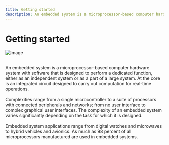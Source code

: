 ```yaml
---
title: Getting started
description: An embedded system is a microprocessor-based computer hardware system with software that is designed to perform a dedicated function
---
```


# Getting started

![image](https://static1.shine.com/l/m/images/blog/Embedded_System_Intro_Types_Applications_Architecture_and_Examples.jpg)

<br>
An embedded system is a microprocessor-based computer hardware system with software that is designed to perform a dedicated function, either as an independent system or as a part of a large system. At the core is an integrated circuit designed to carry out computation for real-time operations.
<br><br>
Complexities range from a single microcontroller to a suite of processors with connected peripherals and networks; from no user interface to complex graphical user interfaces. The complexity of an embedded system varies significantly depending on the task for which it is designed.
<br><br>
Embedded system applications range from digital watches and microwaves to hybrid vehicles and avionics. As much as 98 percent of all microprocessors manufactured are used in embedded systems.